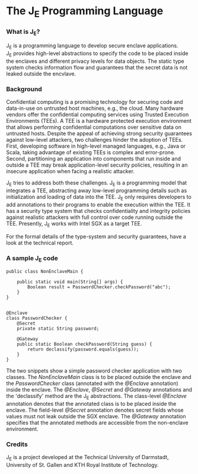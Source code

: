 # The J<sub>E</sub> Programming Language 

### What is J<sub>E</sub>?  
J<sub>E</sub> is a programming language to develop secure enclave applications.  
J<sub>E</sub> provides high-level abstractions to specify the code to be placed inside
the enclaves and different privacy levels for data objects.
The static type system checks information flow and guarantees that the
secret data is not leaked outside the encvlave.

### Background 
Confidential computing is a promising technology
for securing code and data-in-use on untrusted host machines,
e.g., the cloud. Many hardware vendors offer the confidential
computing services using Trusted Execution Environments (TEEs).
A TEE is a hardware protected execution environment that allows
performing confidential computations over sensitive data on
untrusted hosts. Despite the appeal of achieving strong security
guarantees against low-level attackers, two challenges hinder
the adoption of TEEs. First, developing software in high-level
managed languages, e.g., Java or Scala, taking advantage of
existing TEEs is complex and error-prone. Second, partitioning
an application into components that run inside and outside a
TEE may break application-level security policies, resulting in
an insecure application when facing a realistic attacker.  

J<sub>E</sub> tries to address both these challenges.
J<sub>E</sub> is a programming model that integrates a TEE,
abstracting away low-level programming details such as initialization
and loading of data into the TEE. J<sub>E</sub> only requires
developers to add annotations to their programs to enable the
execution within the TEE. It has a security type system that
checks confidentiality and integrity policies against realistic
attackers with full control over code running outside the TEE.
Presently, J<sub>E</sub> works with Intel SGX as a target TEE.  

For the formal details of the type-system and security guarantees,
have a look at the technical report.


### A sample J<sub>E</sub> code 
```
public class NonEnclaveMain {

    public static void main(String[] args) {
        Boolean result = PasswordChecker.checkPassword("abc");
    }
}
```
```

@Enclave
class PasswordChecker {
	@Secret
	private static String password;
		
	@Gateway
	public static Boolean checkPassword(String guess) {
		return declassify(password.equals(guess));
	} 
}
```
The two snippets show a simple password checker application with two classes. The *NonEnclaveMain* class is to be placed outside the enclave and the *PasswordChecker* class (annotated with the *@Enclave* annotation) inside the enclave. The *@Enclave*, *@Secret* and *@Gateway* annotations and the 'declassify' method are the J<sub>E</sub> abstractions. The class-level *@Enclave* annotation denotes that the annotated class is to be placed inside the enclave. The field-level *@Secret* annotation denotes secret fields whose values must not leak outside the SGX enclave. The *@Gateway* annotation specifies that the annotated methods are accessible from the non-enclave environment.

### Credits
J<sub>E</sub> is a project developed at the Technical University of Darmstadt, University of St. Gallen and KTH Royal Institute of Technology.



